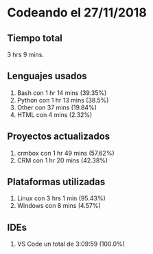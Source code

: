 # Codeando el 27/11/2018

## Tiempo total
3 hrs 9 mins.

## Lenguajes usados
1. Bash con 1 hr 14 mins (39.35%)
1. Python con 1 hr 13 mins (38.5%)
1. Other con 37 mins (19.84%)
1. HTML con 4 mins (2.32%)

## Proyectos actualizados
1. crmbox con 1 hr 49 mins (57.62%)
1. CRM con 1 hr 20 mins (42.38%)

## Plataformas utilizadas
1. Linux con 3 hrs 1 min (95.43%)
1. Windows con 8 mins (4.57%)

## IDEs
1. VS Code un total de 3:09:59 (100.0%)

